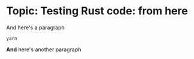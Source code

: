 # Topic: Testing Rust code: from here

And here's a paragraph

```shell command 
yarn
```

**And** here's another paragraph
